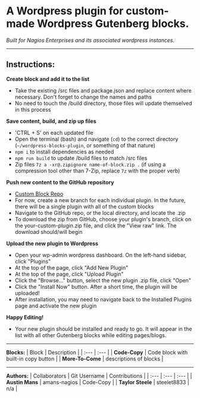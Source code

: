 # A Wordpress plugin for custom-made Wordpress Gutenberg blocks. 
*Built for Nagios Enterprises and its associated wordpress instances.*


---


## Instructions:

**Create block and add it to the list**
- Take the existing /src files and package.json and replace content where necessary. Don't forget to change the names and paths
- No need to touch the /build directory, those files will update themselved in this process

**Save content, build, and zip up files**
- 'CTRL + S' on each updated file
- Open the terminal (bash) and navigate (`cd`) to the correct directory (`~/wordpress-blocks-plugin`, or something of that nature)
- `npm i` to install dependencies as needed
- `npm run build` to update /build files to match /src files
- Zip files `7z a -xr@.zipignore name-of-block.zip .` (if using a compression tool other than 7-Zip, replace `7z` with the proper verb)

**Push new content to the GitHub repository**
- [Custom Block Repo](https://github.com/amans-nagios/wordpress-blocks-plugin/)
- For now, create a new branch for each individual plugin. In the future, there will be a single plugin with all of the custom blocks
- Navigate to the GitHub repo, or the local directory, and locate the .zip
- To download the zip from GitHub, choose your plugin's branch, click on the your-custom-plugin.zip file, and click the "View raw" link. The download should/will begin

**Upload the new plugin to Wordpress**
- Open your wp-admin wordpress dashboard. On the left-hand sidebar, click "Plugins"
- At the top of the page, click "Add New Plugin"
- At the top of the page, click "Upload Plugin"
- Click the "Browse..." button, select the new plugin .zip file, click "Open"
- Click the "Install Now" button. After a short time, the plugin will be uploaded!
- After installation, you may need to navigate back to the Installed Plugins page and activate the new plugin

**Happy Editing!**
- Your new plugin should be installed and ready to go. It will appear in the list with all other Gutenberg blocks while editing pages/blogs.


---


**Blocks:**
| Block | Description |
| :--- | :--- | 
| **Code-Copy** | Code block with built-in copy button |
| **More-To-Come** | descriptions of blocks |


---


**Authors:** 
| Collaborators | Git Username | Contributions |
| :--- | :--- | :--- |
| **Austin Mans** | amans-nagios | Code-Copy |
| **Taylor Steele** | steelet8833 | n/a |
